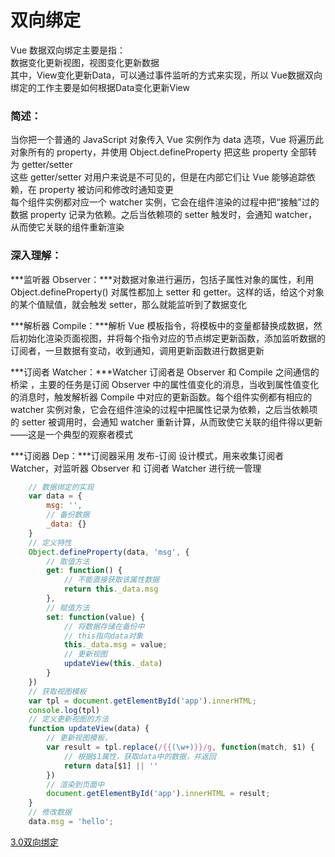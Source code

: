 # 双向绑定

Vue 数据双向绑定主要是指：<br>
数据变化更新视图，视图变化更新数据<br>
其中，View变化更新Data，可以通过事件监听的方式来实现，所以 Vue数据双向绑定的工作主要是如何根据Data变化更新View<br>

### 简述：

当你把一个普通的 JavaScript 对象传入 Vue 实例作为 data 选项，Vue 将遍历此对象所有的 property，并使用 Object.defineProperty 把这些 property 全部转为 getter/setter<br>
这些 getter/setter 对用户来说是不可见的，但是在内部它们让 Vue 能够追踪依赖，在 property 被访问和修改时通知变更<br>
每个组件实例都对应一个 watcher 实例，它会在组件渲染的过程中把“接触”过的数据 property 记录为依赖。之后当依赖项的 setter 触发时，会通知 watcher，从而使它关联的组件重新渲染<br>

### 深入理解：

***监听器 Observer：***对数据对象进行遍历，包括子属性对象的属性，利用 Object.defineProperty() 对属性都加上 setter 和 getter。这样的话，给这个对象的某个值赋值，就会触发 setter，那么就能监听到了数据变化<br>

***解析器 Compile：***解析 Vue 模板指令，将模板中的变量都替换成数据，然后初始化渲染页面视图，并将每个指令对应的节点绑定更新函数，添加监听数据的订阅者，一旦数据有变动，收到通知，调用更新函数进行数据更新<br>

***订阅者 Watcher：***Watcher 订阅者是 Observer 和 Compile 之间通信的桥梁 ，主要的任务是订阅 Observer 中的属性值变化的消息，当收到属性值变化的消息时，触发解析器 Compile 中对应的更新函数。每个组件实例都有相应的 watcher 实例对象，它会在组件渲染的过程中把属性记录为依赖，之后当依赖项的 setter 被调用时，会通知 watcher 重新计算，从而致使它关联的组件得以更新——这是一个典型的观察者模式<br>

***订阅器 Dep：***订阅器采用 发布-订阅 设计模式，用来收集订阅者 Watcher，对监听器 Observer 和 订阅者 Watcher 进行统一管理<br>

```javascript
	// 数据绑定的实现
	var data = {
		msg: '',
		// 备份数据
		_data: {}
	}
	// 定义特性
	Object.defineProperty(data, 'msg', {
		// 取值方法
		get: function() {
			// 不能直接获取该属性数据
			return this._data.msg
		},
		// 赋值方法
		set: function(value) {
			// 将数据存储在备份中
			// this指向data对象
			this._data.msg = value;
			// 更新视图
			updateView(this._data)
		}
	})
	// 获取视图模板
	var tpl = document.getElementById('app').innerHTML;
	console.log(tpl)
	// 定义更新视图的方法
	function updateView(data) {
		// 更新视图模板，
		var result = tpl.replace(/{{(\w+)}}/g, function(match, $1) {
			// 根据$1属性，获取data中的数据，并返回
			return data[$1] || ''
		})
		// 渲染到页面中
		document.getElementById('app').innerHTML = result;
	}
	// 修改数据
	data.msg = 'hello';
```




[3.0双向绑定](https://www.jianshu.com/p/68c3e8f2e785)